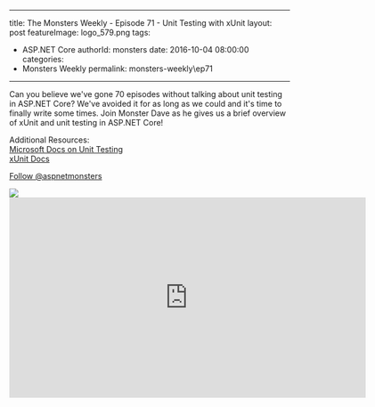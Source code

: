 
---
title: The Monsters Weekly - Episode 71 -  Unit Testing with xUnit
layout: post
featureImage: logo_579.png
tags: 
  - ASP.NET Core
authorId: monsters
date: 2016-10-04 08:00:00
categories:
  - Monsters Weekly
permalink: monsters-weekly\ep71
---

<p>Can you believe we've gone 70 episodes without talking about unit testing in ASP.NET Core? We've avoided it for as long as we could and it's time to finally write some times. Join Monster Dave as he gives us a brief overview of xUnit and unit testing in ASP.NET Core!</p><p>Additional Resources:<br><a title="https://docs.microsoft.com/en-us/dotnet/articles/core/testing/unit-testing-with-dotnet-test" href="https://docs.microsoft.com/en-us/dotnet/articles/core/testing/unit-testing-with-dotnet-test">Microsoft Docs on Unit Testing</a><br><a title="https://xunit.github.io/" href="https://xunit.github.io/">xUnit Docs</a></p><p><a class="twitter-follow-button" href="https://twitter.com/aspnetmonsters">Follow @aspnetmonsters</a></p> <img src="http://m.webtrends.com/dcs1wotjh10000w0irc493s0e_6x1g/njs.gif?dcssip=channel9.msdn.com&dcsuri=https://s.ch9.ms/Series/aspnetmonsters/feed&WT.dl=0&WT.entryid=Entry:RSSView:2560364b79974b9e97b1a695003a5c67">

<!--more-->
<iframe src='https://channel9.msdn.com/Series/aspnetmonsters/ASPNET-Monsters-71-Unit-Testing-with-xUnit/player' width='640' height='360' allowFullScreen frameBorder='0'></iframe>
